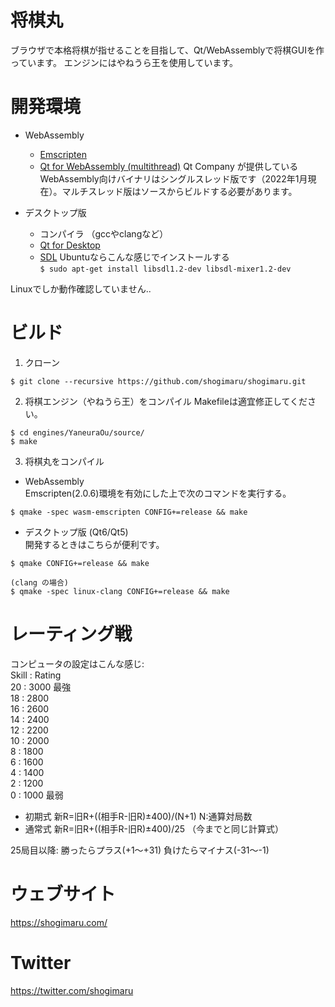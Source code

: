 将棋丸
======

ブラウザで本格将棋が指せることを目指して、Qt/WebAssemblyで将棋GUIを作っています。
エンジンにはやねうら王を使用しています。

開発環境
==========
 - WebAssembly
   - [Emscripten](https://emscripten.org/)
   - [Qt for WebAssembly (multithread)](https://www.qt.io/)
     Qt Company が提供しているWebAssembly向けバイナリはシングルスレッド版です（2022年1月現在）。マルチスレッド版はソースからビルドする必要があります。

 - デスクトップ版
   - コンパイラ （gccやclangなど）
   - [Qt for Desktop](https://www.qt.io/) 
   - [SDL](https://www.libsdl.org/)
     Ubuntuならこんな感じでインストールする  
     `$ sudo apt-get install libsdl1.2-dev libsdl-mixer1.2-dev`

 Linuxでしか動作確認していません..

ビルド
======
1. クローン
 ```
 $ git clone --recursive https://github.com/shogimaru/shogimaru.git
 ```

2. 将棋エンジン（やねうら王）をコンパイル
 Makefileは適宜修正してください。
 ```
 $ cd engines/YaneuraOu/source/
 $ make
 ```

3. 将棋丸をコンパイル
 - WebAssembly  
 Emscripten(2.0.6)環境を有効にした上で次のコマンドを実行する。
 ```
 $ qmake -spec wasm-emscripten CONFIG+=release && make
 ```

 - デスクトップ版 (Qt6/Qt5)  
 開発するときはこちらが便利です。
 ```
 $ qmake CONFIG+=release && make
 
 (clang の場合)
 $ qmake -spec linux-clang CONFIG+=release && make
 ```

レーティング戦
==============
コンピュータの設定はこんな感じ:  
  Skill : Rating  
  20 :   3000  最強  
  18 :   2800  
  16 :   2600  
  14 :   2400  
  12 :   2200  
  10 :   2000  
   8 :   1800  
   6 :   1600  
   4 :   1400  
   2 :   1200  
   0 :   1000  最弱  

- 初期式  新R=旧R+((相手R-旧R)±400)/(N+1)   N:通算対局数  
- 通常式  新R=旧R+((相手R-旧R)±400)/25 （今までと同じ計算式）

25局目以降:
 勝ったらプラス(+1〜+31)
 負けたらマイナス(-31〜-1)


ウェブサイト
============
 https://shogimaru.com/

Twitter
=======
 https://twitter.com/shogimaru
